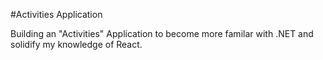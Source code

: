#Activities Application

Building an "Activities" Application to become more familar with .NET and solidify my knowledge of React.